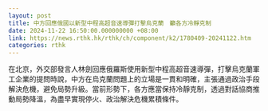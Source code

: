 ```yaml
---
layout: post
title: 中方回應俄國以新型中程高超音速導彈打擊烏克蘭　籲各方冷靜克制
date: 2024-11-22 16:50:00.000000000 +08:00
link: https://news.rthk.hk/rthk/ch/component/k2/1780409-20241122.htm
categories: rthk
---
```


在北京，外交部發言人林劍回應俄羅斯使用新型中程高超音速導彈，打擊烏克蘭軍工企業的提問時說，中方在烏克蘭問題上的立場是一貫和明確，主張通過政治手段解決危機，避免局勢升級。當前形勢下，各方應當保持冷靜克制，透過對話協商推動局勢降溫，為盡早實現停火、政治解決危機累積條件。
